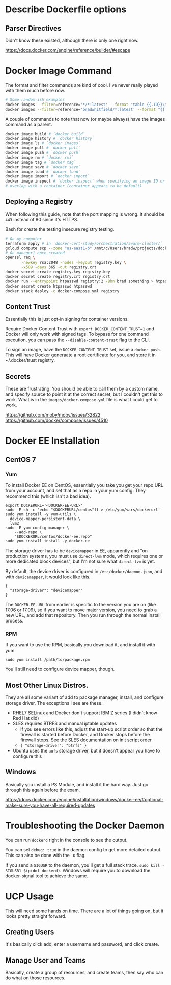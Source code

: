 # Describe Dockerfile options

## Parser Directives

Didn't know these existed, although there is only one right now.

https://docs.docker.com/engine/reference/builder/#escape

# Docker Image Command

The format and filter commands are kind of cool. I've never really played with them much before now.

```bash
# Some random-ish examples
docker images --filter=reference='*/*:latest' --format "table {{.ID}}\t{{.Repository}}:{{.Tag}}\t{{.CreatedAt}}"
docker images --filter=reference='bradwhitfield/*:latest' --format "{{.ID}}\t{{.Repository}}:{{.Tag}}"
```

A couple of commands to note that now (or maybe always) have the images command as a parent.

```bash
docker image build # `docker build`
docker image history # `docker history`
docker image ls # `docker images`
docker image pull # `docker pull`
docker image push # `docker push`
docker image rm # `docker rmi`
docker image tag # `docker tag`
docker image save # `docker save`
docker image load # `docker load`
docker image import # `docker import`
docker image inspect # `docker inspect` when specifying an image ID or name that doesn't
# overlap with a container (container appears to be default)
```

## Deploying a Registry

When following this guide, note that the port mapping is wrong. It should be `443`
instead of 80 since it's HTTPS.

Bash for create the testing insecure registry testing.

```bash
# On my computer
terraform apply # in `docker-cert-study/orchestration/swarm-cluster/`
gcloud compute scp --zone "us-east1-b" /mnt/c/Users/bradw/projects/docker-cert-study/image/docker-compose.yml manager1:~/docker-compose.yml # in `docker-cert-study/images/`
# On manager1 once created
openssl req \
       -newkey rsa:2048 -nodes -keyout registry.key \
       -x509 -days 365 -out registry.crt
docker secret create registry.key registry.key
docker secret create registry.crt registry.crt
docker run --entrypoint htpasswd registry:2 -Bbn brad something > htpasswd
docker secret create htpasswd htpasswd
docker stack deploy -c docker-compose.yml registry
```

## Content Trust

Essentially this is just opt-in signing for container versions.

Require Docker Content Trust with `export DOCKER_CONTENT_TRUST=1` and Docker will only work with signed tags.
To bypass for one command execution, you can pass the `--disable-content-trust` flag to the CLI.

To sign an image, have the `DOCKER_CONTENT_TRUST` set, issue a `docker push`. This will have Docker generaate
a root certificate for you, and store it in ~/.docker/trust registry.

## Secrets

These are frustrating. You should be able to call them by a custom name, and specify
source to point it at the correct secret, but I couldn't get this to work. What is
in the `images/docker-compose.yml` file is what I could get to work.

https://github.com/moby/moby/issues/32822
https://github.com/docker/compose/issues/4510

# Docker EE Installation

## CentOS 7

### Yum

To install Docker EE on CentOS, essentially you take you get your repo URL from your account, and set that as a
repo in your yum config. They recommend this (which isn't a bad idea).

```
export DOCKERURL='<DOCKER-EE-URL>'
sudo -E sh -c 'echo "$DOCKERURL/centos"ff > /etc/yum/vars/dockerurl'
sudo yum install -y yum-utils \
  device-mapper-persistent-data \
  lvm2
sudo -E yum-config-manager \
    --add-repo \
    "$DOCKERURL/centos/docker-ee.repo"
sudo yum install install -y docker-ee
```

The storage driver has to be `devicemapper` in EE, apparently and "on production systems, you must use `direct-lvm` mode, which requires
one or more dedicated block devices", but I'm not sure what `direct-lvm` is yet.

By default, the device driver is configured in `/etc/docker/daemon.json`, and with `devicemapper`, it would look like this.

```
{
  "storage-driver": "devicemapper"
}
```

The `DOCKER-EE-URL` from earlier is specific to the version you are on (like 17.06 or 17.09), so if you want to move
major version, you need to grab a new URL, and add that repository. Then you run through the normal install process.

### RPM

If you want to use the RPM, basically you download it, and install it with yum.

`sudo yum install /path/to/package.rpm`

You'll still need to configure device mapper, though.

## Most Other Linux Distros.

They are all some variant of add to package manager, install, and configure storage driver. The exceptions I see are these.

* RHEL7 SELinux and Docker don't support IBM Z series (I didn't know Red Hat did)
* SLES requires BTRFS and manual iptable updates
  * If you see errors like this, adjust the start-up script order so that the firewall is started before Docker, and Docker stops before the firewall stops. See the SLES documentation on init script order.
  * `{ "storage-driver": "btrfs" }`
* Ubuntu uses the `aufs` storage driver, but it doesn't appear you have to configure this

## Windows

Basically you install a PS Module, and install it the hard way. Just go through this again before the exam.

https://docs.docker.com/engine/installation/windows/docker-ee/#optional-make-sure-you-have-all-required-updates

# Troubleshooting the Docker Daemon

You can run `dockerd` right in the console to see the output.

You can set `debug: true` in the daemon config to get more detailed output. This can also be done with the `-D` flag.

If you send a `SIGUSR` to the daemon, you'll get a full stack trace. `sudo kill -SIGUSR1 $(pidof dockerd)`. Windows will require
you to download the docker-signal tool to achieve the same.

# UCP Usage

This will need some hands on time. There are a lot of things going on, but it looks pretty straight forward.

## Creating Users

It's basically click add, enter a username and password, and click create.

## Manage User and Teams

Basically, create a group of resources, and create teams, then say who can do what on those resources.

##
